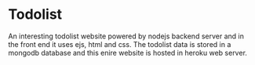 # Todolist
An interesting todolist website powered by nodejs backend server and in the front end it uses ejs, html and css.
The todolist data is stored in a mongodb database and this enire website is hosted in heroku web server.
